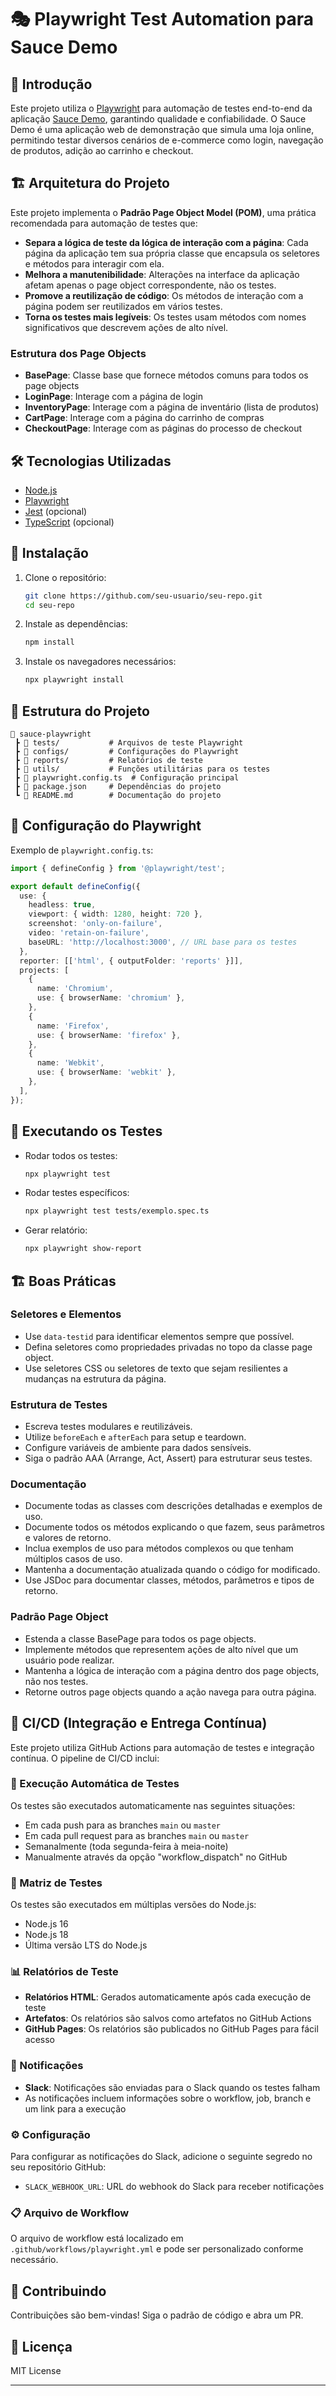 # 🎭 Playwright Test Automation para Sauce Demo

## 📌 Introdução
Este projeto utiliza o [Playwright](https://playwright.dev/) para automação de testes end-to-end da aplicação [Sauce Demo](https://www.saucedemo.com/), garantindo qualidade e confiabilidade. O Sauce Demo é uma aplicação web de demonstração que simula uma loja online, permitindo testar diversos cenários de e-commerce como login, navegação de produtos, adição ao carrinho e checkout.

## 🏗️ Arquitetura do Projeto
Este projeto implementa o **Padrão Page Object Model (POM)**, uma prática recomendada para automação de testes que:

- **Separa a lógica de teste da lógica de interação com a página**: Cada página da aplicação tem sua própria classe que encapsula os seletores e métodos para interagir com ela.
- **Melhora a manutenibilidade**: Alterações na interface da aplicação afetam apenas o page object correspondente, não os testes.
- **Promove a reutilização de código**: Os métodos de interação com a página podem ser reutilizados em vários testes.
- **Torna os testes mais legíveis**: Os testes usam métodos com nomes significativos que descrevem ações de alto nível.

### Estrutura dos Page Objects
- **BasePage**: Classe base que fornece métodos comuns para todos os page objects
- **LoginPage**: Interage com a página de login
- **InventoryPage**: Interage com a página de inventário (lista de produtos)
- **CartPage**: Interage com a página do carrinho de compras
- **CheckoutPage**: Interage com as páginas do processo de checkout

## 🛠️ Tecnologias Utilizadas
- [Node.js](https://nodejs.org/)
- [Playwright](https://playwright.dev/)
- [Jest](https://jestjs.io/) (opcional)
- [TypeScript](https://www.typescriptlang.org/) (opcional)

## 🚀 Instalação
1. Clone o repositório:
   ```sh
   git clone https://github.com/seu-usuario/seu-repo.git
   cd seu-repo
   ```
2. Instale as dependências:
   ```sh
   npm install
   ```
3. Instale os navegadores necessários:
   ```sh
   npx playwright install
   ```

## 📄 Estrutura do Projeto
```
📂 sauce-playwright
 ┣ 📂 tests/           # Arquivos de teste Playwright
 ┣ 📂 configs/         # Configurações do Playwright
 ┣ 📂 reports/         # Relatórios de teste
 ┣ 📂 utils/           # Funções utilitárias para os testes
 ┣ 📄 playwright.config.ts  # Configuração principal
 ┣ 📄 package.json     # Dependências do projeto
 ┗ 📄 README.md        # Documentação do projeto
```

## 📝 Configuração do Playwright
Exemplo de `playwright.config.ts`:
```ts
import { defineConfig } from '@playwright/test';

export default defineConfig({
  use: {
    headless: true,
    viewport: { width: 1280, height: 720 },
    screenshot: 'only-on-failure',
    video: 'retain-on-failure',
    baseURL: 'http://localhost:3000', // URL base para os testes
  },
  reporter: [['html', { outputFolder: 'reports' }]],
  projects: [
    {
      name: 'Chromium',
      use: { browserName: 'chromium' },
    },
    {
      name: 'Firefox',
      use: { browserName: 'firefox' },
    },
    {
      name: 'Webkit',
      use: { browserName: 'webkit' },
    },
  ],
});
```

## 🧪 Executando os Testes
- Rodar todos os testes:
  ```sh
  npx playwright test
  ```
- Rodar testes específicos:
  ```sh
  npx playwright test tests/exemplo.spec.ts
  ```
- Gerar relatório:
  ```sh
  npx playwright show-report
  ```

## 🏗️ Boas Práticas

### Seletores e Elementos
- Use `data-testid` para identificar elementos sempre que possível.
- Defina seletores como propriedades privadas no topo da classe page object.
- Use seletores CSS ou seletores de texto que sejam resilientes a mudanças na estrutura da página.

### Estrutura de Testes
- Escreva testes modulares e reutilizáveis.
- Utilize `beforeEach` e `afterEach` para setup e teardown.
- Configure variáveis de ambiente para dados sensíveis.
- Siga o padrão AAA (Arrange, Act, Assert) para estruturar seus testes.

### Documentação
- Documente todas as classes com descrições detalhadas e exemplos de uso.
- Documente todos os métodos explicando o que fazem, seus parâmetros e valores de retorno.
- Inclua exemplos de uso para métodos complexos ou que tenham múltiplos casos de uso.
- Mantenha a documentação atualizada quando o código for modificado.
- Use JSDoc para documentar classes, métodos, parâmetros e tipos de retorno.

### Padrão Page Object
- Estenda a classe BasePage para todos os page objects.
- Implemente métodos que representem ações de alto nível que um usuário pode realizar.
- Mantenha a lógica de interação com a página dentro dos page objects, não nos testes.
- Retorne outros page objects quando a ação navega para outra página.

## 🔄 CI/CD (Integração e Entrega Contínua)

Este projeto utiliza GitHub Actions para automação de testes e integração contínua. O pipeline de CI/CD inclui:

### 🔄 Execução Automática de Testes

Os testes são executados automaticamente nas seguintes situações:
- Em cada push para as branches `main` ou `master`
- Em cada pull request para as branches `main` ou `master`
- Semanalmente (toda segunda-feira à meia-noite)
- Manualmente através da opção "workflow_dispatch" no GitHub

### 🧪 Matriz de Testes

Os testes são executados em múltiplas versões do Node.js:
- Node.js 16
- Node.js 18
- Última versão LTS do Node.js

### 📊 Relatórios de Teste

- **Relatórios HTML**: Gerados automaticamente após cada execução de teste
- **Artefatos**: Os relatórios são salvos como artefatos no GitHub Actions
- **GitHub Pages**: Os relatórios são publicados no GitHub Pages para fácil acesso

### 📢 Notificações

- **Slack**: Notificações são enviadas para o Slack quando os testes falham
- As notificações incluem informações sobre o workflow, job, branch e um link para a execução

### ⚙️ Configuração

Para configurar as notificações do Slack, adicione o seguinte segredo no seu repositório GitHub:
- `SLACK_WEBHOOK_URL`: URL do webhook do Slack para receber notificações

### 📋 Arquivo de Workflow

O arquivo de workflow está localizado em `.github/workflows/playwright.yml` e pode ser personalizado conforme necessário.

## 📌 Contribuindo
Contribuições são bem-vindas! Siga o padrão de código e abra um PR.

## 📜 Licença
MIT License

---
